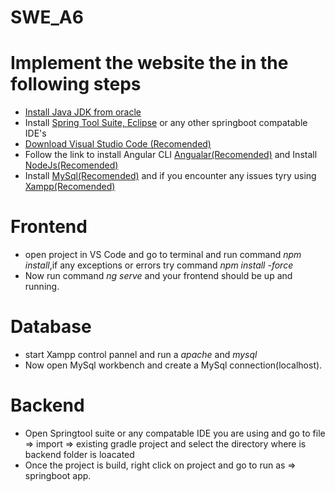 # SWE_A6
<h1>Implement the website the in the following steps</h1>
<ul><li><a href="https://www.oracle.com/java/technologies/downloads/">Install Java JDK from oracle</a></li>
<li>Install <a href="https://spring.io/tools">Spring Tool Suite, </a><a href="https://www.eclipse.org/downloads/">Eclipse</a> or any other springboot compatable IDE's </li>
<li><a href="https://code.visualstudio.com/">Download Visual Studio Code (Recomended)</a></li>
<li>Follow the link to install Angular CLI <a href="https://angular.io/cli">Angualar(Recomended)</a> and Install <a href="https://nodejs.org/en/download/">NodeJs(Recomended)</a></li>
<li>Install <a href="https://dev.mysql.com/downloads/workbench/">MySql(Recomended)</a> and if you encounter any issues tyry using<a href="https://www.apachefriends.org/download.html"> Xampp(Recomended)</a></li>
</ul>
<h1>Frontend</h1>
<ul><li>open project in VS Code and go to terminal and run command <i>npm install</i>,if any exceptions or errors try command <i>npm install -force</i></li>
<li>Now run command <i>ng serve</i> and your frontend should be up and running.</li></ul>
<h1>Database</h1>
<ul><li> start Xampp control pannel and run a<i> apache</i> and <i>mysql</i></li>
<li>Now open MySql workbench and create a MySql connection(localhost).</li></ul>
<h1>Backend</h1>
<ul><li>Open Springtool suite or any compatable IDE you are using and go to file => import => existing gradle project and select the directory where is backend folder is loacated</li>
<li>Once the project is build, right click on project and go to run as => springboot app.</li>

